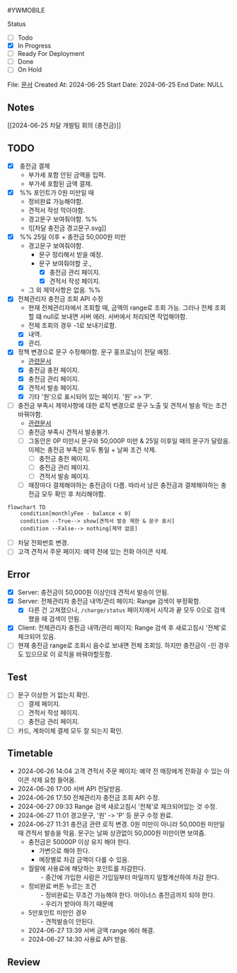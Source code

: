 
#YWMOBILE

Status
- [ ] Todo
- [x] In Progress
- [ ] Ready For Deployment
- [ ] Done
- [ ] On Hold

File: [문서](https://ywmobileyw-my.sharepoint.com/:p:/r/personal/jyjeung_ywmobile_co_kr/_layouts/15/Doc.aspx?sourcedoc=%7B0B6D7621-33C6-4561-816E-F50451B36A22%7D&file=%EC%B6%A9%EC%A0%84%EA%B8%88.pptx&action=edit&mobileredirect=true&DefaultItemOpen=1&login_hint=joyun%40ywmobile.co.kr&ct=1716946137944&wdOrigin=OFFICECOM-WEB.MAIN.REC&cid=33ea23a8-9eaf-4b2a-a495-6cd775bc92d7&wdPreviousSessionSrc=HarmonyWeb&wdPreviousSession=061937d1-a8c1-41d1-a43d-952b9e619dab)
Created At: 2024-06-25
Start Date: 2024-06-25
End Date: NULL

## Notes
[[2024-06-25 차달 개발팀 회의 (충전금)]]

## TODO
- [x]  충전금 결제
    - 부가세 포함 안된 금액을 입력.
    - 부가세 포함된 금액 결제.
- [x]  %% 포인트가 0원 미만일 때
    - 정비완료 가능해야함.
    - 견적서 작성 막아야함.
    - 경고문구 보여줘야함. %%
    - ![[차달 충전금 경고문구.svg]]
- [x]  %% 25일 이후 + 충전금 50,000원 미만
    - 경고문구 보여줘야함.
        - 문구 정리해서 받을 예정.
        - 문구 보여줘야할 곳.,
	        - [x] 충전금 관리 페이지.
	        - [x] 견적서 작성 페이지.
    - 그 외 제약사항은 없음.  %%
- [x] 전체관리자 충전금 조회 API 수정
	- 현재 전체관리자에서 조회할 때, 금액의 range로 조회 가능. 그러나 전체 조회할 떄 null로 보내면 서버 에러. 서버에서 처리되면 작업해야함. 
	- 전체 조회의 경우 -1로 보내기로함.
	- [x] 내역.
	- [x] 관리.
- [x] 정책 변경으로 문구 수정해야함. 문구 홍프로님이 전달 예정.
	- [관련문서](https://ywmobileyw-my.sharepoint.com/:p:/g/personal/yehong_ywmobile_co_kr/EU4QbJRkM-NNqLYYQnZfoq4Bu_-CgitI-NahXrRnj1sA1g?wdOrigin=TEAMS-MAGLEV.p2p_ns.rwc&wdExp=TEAMS-TREATMENT&wdhostclicktime=1719393155938&web=1)
	- [x] 충전금 충전 페이지.
	- [x] 충전금 관리 페이지.
	- [x] 견적서 발송 페이지.
	- [x] 기타 '원'으로 표시되어 있는 페이지. '원' => 'P'.
- [ ] 충전금 부족시 제약사항에 대한 로직 변경으로 문구 노출 및 견적서 발송 막는 조건 바꿔야함.
	- [관련문서](https://ywmobileyw-my.sharepoint.com/:p:/g/personal/yehong_ywmobile_co_kr/EU4QbJRkM-NNqLYYQnZfoq4Bu_-CgitI-NahXrRnj1sA1g?wdOrigin=TEAMS-MAGLEV.p2p_ns.rwc&wdExp=TEAMS-TREATMENT&wdhostclicktime=1719461260136&web=1)
	- [ ] 충전금 부족시 견적서 발송불가.		
	- [ ] 그동안은 0P 미만시 문구와 50,000P 미만 & 25일 이후일 때의 문구가 달랐음. 이제는 충전금 부족은 모두 통일 + 날짜 조건 삭제.
		- [ ] 충전금 충전 페이지.
		- [ ] 충전금 관리 페이지.
		- [ ] 견적서 발송 페이지.
	- [ ] 매장마다 결제해야하는 충전금이 다름. 따라서 남은 충전금과 결제해야하는 충전금 모두 확인 후 처리해야함.
```mermaid
flowchart TD
	condition[monthlyFee - balance < 0]
	condition --True--> show[견적서 발송 제한 & 문구 표시]
	condition --False--> nothing[제약 없음]
```
- [ ] 차달 전화번호 변경.
- [ ] 고객 견적서 주문 페이지: 예약 전에 있는 전화 아이콘 삭제.

## Error
- [x] Server: 충전금이 50,000원 이상인데 견적서 발송이 안됨.
- [x] Server: 전체관리자 충전금 내역/관리 페이지: Range 검색이 부정확함.
	- [x] 다른 건 고쳐졌으나, `/charge/status` 페이지에서 시작과 끝 모두 0으로 검색했을 때 검색이 안됨.
- [x] Client: 전체관리자 충전금 내역/관리 페이지: Range 검색 후 새로고침시 '전체'로 체크되어 있음.
- [ ] 현재 충전금 range로 조회시 음수로 보내면 전체 조회임. 하지만 충전금이 -인 경우도 있으므로 이 로직을 바꿔야할듯함. 

## Test
- [ ] 문구 이상한 거 없는지 확인.
	- [ ] 결제 페이지.
	- [ ] 견적서 작성 페이지.
	- [ ] 충전금 관리 페이지.
- [ ] 카드, 계좌이체 결제 모두 잘 되는지 확인.

## Timetable
- 2024-06-26 14:04 고객 견적서 주문 페이지: 예약 전 매장에게 전화걸 수 있는 아이콘 삭제 요청 들어옴.
- 2024-06-26 17:00 서버 API 전달받음.
- 2024-06-26 17:50 전체관리자 충전금 조회 API 수정.
- 2024-06-27 09:33 Range 검색 새로고침시 '전체'로 체크되어있는 것 수정.
- 2024-06-27 11:01 경고문구, '원' -> 'P' 등 문구 수정 완료.
- 2024-06-27 11:31 충전금 관련 로직 변경. 0원 미만이 아니라 50,000원 미만일 때 견적서 발송을 막음. 문구는 날짜 상관없이 50,000원 미만이면 보여줌.
	- 충전금은 50000P 이상 유지 해야 한다.  
		- 가변으로 해야 한다.  
		- 메장별로 차감 금액이 다를 수 있음.
	- 월말에 사용료에 해당하는 포인트를 차감한다.  
	  - 중간에 가입한 사람은 가입일부터 마일까지 일할계산하여 차감 한다.  
	- 정비완료 버튼 누르는 조건  
	  - 정비완료는 무조건 가능해야 한다. 마이너스 충전금까지 되야 한다.  
	  - 우리가 받아야 하기 때문에  
	- 5만포인트 미만인 경우   
	  - 견적발송이 안된다.
  - 2024-06-27 13:39 서버 금액 range 에러 해결.
  - 2024-06-27 14:30 사용료 API 받음.

## Review
